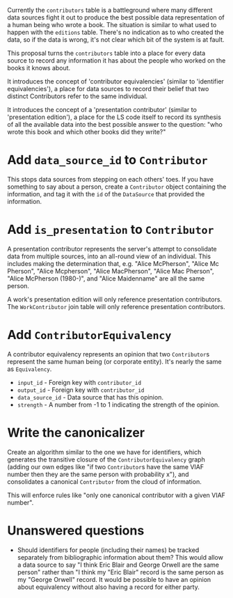 Currently the `contributors` table is a battleground where many different data sources fight it out to produce the best possible data representation of a human being who wrote a book. The situation is similar to what used to happen with the `editions` table. There's no indication as to who created the data, so if the data is wrong, it's not clear which bit of the system is at fault.

This proposal turns the `contributors` table into a place for every data source to record any information it has about the people who worked on the books it knows about.

It introduces the concept of 'contributor equivalencies' (similar to 'identifier equivalencies'), a place for data sources to record their belief that two distinct Contributors refer to the same individual. 

It introduces the concept of a 'presentation contributor' (similar to 'presentation edition'), a place for the LS code itself to record its synthesis of all the available data into the best possible answer to the question: "who wrote this book and which other books did they write?"

# Add `data_source_id` to `Contributor`

This stops data sources from stepping on each others' toes. If you have something to say about a person, create a `Contributor` object containing the information, and tag it with the `id` of the `DataSource` that provided the information.

# Add `is_presentation` to `Contributor`

A presentation contributor represents the server's attempt to consolidate data from multiple sources, into an all-round view of an individual. This includes making the determination that, e.g. "Alice McPherson", "Alice Mc Pherson", "Alice Mcpherson", "Alice MacPherson", "Alice Mac Pherson", "Alice McPherson (1980-)", and "Alice Maidenname" are all the same person.

A work's presentation edition will only reference presentation contributors. The `WorkContributor` join table will only reference presentation contributors.

# Add `ContributorEquivalency`

A contributor equivalency represents an opinion that two `Contributor`s represent the same human being (or corporate entity). It's nearly the same as `Equivalency`.

* `input_id` - Foreign key with `contributor_id`
* `output_id` - Foreign key with `contributor_id`
* `data_source_id` - Data source that has this opinion.
* `strength` - A number from -1 to 1 indicating the strength of the opinion.

# Write the canonicalizer

Create an algorithm similar to the one we have for identifiers, which generates the transitive closure of the `ContributorEquivalency` graph (adding our own edges like "if two `Contributor`s have the same VIAF number then they are the same person with probability x"), and consolidates a canonical `Contributor` from the cloud of information.

This will enforce rules like "only one canonical contributor with a given VIAF number".

# Unanswered questions

* Should identifiers for people (including their names) be tracked separately from bibliographic information about them? This would allow a data source to say "I think Eric Blair and George Orwell are the same person" rather than "I think my "Eric Blair" record is the same person as my "George Orwell" record. It would be possible to have an opinion about equivalency without also having a record for either party.


